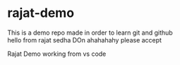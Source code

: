 # rajat-demo
This is a demo repo made in order to learn git and github
<br>
hello from rajat sedha DOn ahahahahy
please accept
<br>

Rajat Demo working from vs code